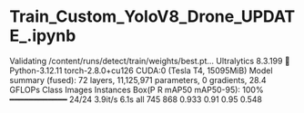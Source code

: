 # Train_Custom_YoloV8_Drone_UPDATE_.ipynb


Validating /content/runs/detect/train/weights/best.pt...
Ultralytics 8.3.199 🚀 Python-3.12.11 torch-2.8.0+cu126 CUDA:0 (Tesla T4, 15095MiB)
Model summary (fused): 72 layers, 11,125,971 parameters, 0 gradients, 28.4 GFLOPs
                 Class     Images  Instances      Box(P          R      mAP50  mAP50-95): 100% ━━━━━━━━━━━━ 24/24 3.9it/s 6.1s
                   all        745        868      0.933       0.91       0.95      0.548
